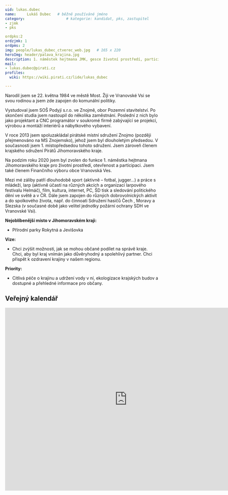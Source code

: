 ```yaml
---
uid: lukas.dubec
name:     Lukáš Dubec  	# běžně používáné jméno
category:                 	# kategorie: kandidat, pks, zastupitel
- zjmk
- pks

ordpks:2
ordzjmk: 1
ordpms: 2
img: people/lukas_dubec_ctverec_web.jpg   # 165 x 220
heroImg: header/palava_krajina.jpg
description: 1. náměstek hejtmana JMK, gesce životní prostředí, participace a transparentnost; dobrovolný hasič   	# kratký popis, max 160 znaků
mail:
- lukas.dubec@pirati.cz
profiles:
  wiki: https://wiki.pirati.cz/lide/lukas_dubec

---
```


Narodil jsem se 22. května 1984 ve městě Most. Žiji ve Vranovské Vsi se svou rodinou a jsem zde zapojen do komunální politiky.

Vystudoval jsem SOŠ Podyjí s.r.o. ve Znojmě, obor Pozemní stavitelství. Po skončení studia jsem nastoupil do několika zaměstnání. Poslední z nich bylo jako projektant a CNC programátor v soukromé firmě zabývající se projekcí, výrobou a montáží interiérů a nábytkového vybavení.

V roce 2013 jsem spoluzakládal pirátské místní sdružení Znojmo (později přejmenováno na MS Znojemsko), jehož jsem byl dlouholetým předsedou. V současnosti jsem 1. místopředsedou tohoto sdružení. Jsem zároveň členem krajského sdružení Pirátů Jihomoravského kraje.

Na podzim roku 2020 jsem byl zvolen do funkce 1. náměstka hejtmana Jihomoravského kraje pro životní prostředí, otevřenost a participaci. Jsem také členem Finančního výboru obce Vranovská Ves.

Mezi mé záliby patří dlouhodobě sport (aktivně – fotbal, jugger…) a práce s mládeží, larp (aktivně účastí na různých akcích a organizací larpového festivalu Helmáč), film, kultura, internet, PC, ŠD tisk a sledování politického dění ve světě a v ČR. Dále jsem zapojen do různých dobrovolnických aktivit a do spolkového života, např. do činnoati Sdružení hasičů Čech , Moravy a Slezska (v současné době jako velitel jednotky požární ochrany SDH ve Vranovské Vsi).

**Nejoblíbenější místo v Jihomoravském kraji:** 

- Přírodní parky Rokytná a Jevišovka

**Vize:** 

- Chci zvýšit možnosti, jak se mohou občané podílet na správě kraje. Chci, aby byl kraj vnímán jako důvěryhodný a spolehlivý partner. Chci přispět k ozdravení krajiny v našem regionu.

**Priority:** 

- Citlivá péče o krajinu a udržení vody v ní, ekologizace krajských budov a dostupné a přehledné informace pro občany.

## Veřejný kalendář

<iframe src="https://outlook.office365.com/owa/calendar/6ebe563152df4f50937194e102aa9a57@kr-jihomoravsky.cz/065a6b3408ca44e0bbefed2eff974f3d7370103323878072554/calendar.html" style="border: 0" width="800" height="600" frameborder="0" scrolling="no"></iframe>
